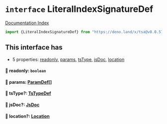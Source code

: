 # `interface` LiteralIndexSignatureDef

[Documentation Index](../README.md)

```ts
import {LiteralIndexSignatureDef} from "https://deno.land/x/tsa@v0.0.57/mod.ts"
```

## This interface has

- 5 properties:
[readonly](#-readonly-boolean),
[params](#-params-paramdef),
[tsType](#-tstype-tstypedef),
[jsDoc](#-jsdoc-jsdoc),
[location](#-location-location)


#### 📄 readonly: `boolean`



#### 📄 params: [ParamDef](../type.ParamDef/README.md)\[]



#### 📄 tsType?: [TsTypeDef](../type.TsTypeDef/README.md)



#### 📄 jsDoc?: [JsDoc](../interface.JsDoc/README.md)



#### 📄 location?: [Location](../interface.Location/README.md)



